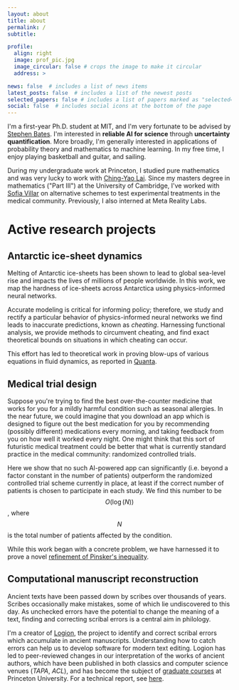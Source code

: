 ```yaml
---
layout: about
title: about
permalink: /
subtitle:

profile:
  align: right
  image: prof_pic.jpg
  image_circular: false # crops the image to make it circular
  address: >

news: false  # includes a list of news items
latest_posts: false  # includes a list of the newest posts
selected_papers: false # includes a list of papers marked as "selected={true}"
social: false  # includes social icons at the bottom of the page
---
```


I'm a first-year Ph.D. student at MIT, and I'm very fortunate to be advised by [Stephen Bates](https://stephenbates19.github.io). I'm interested in **reliable AI for science** through **uncertainty quantification**. More broadly, I'm generally interested in applications of probability theory and mathematics to machine learning. In my free time, I enjoy playing basketball and guitar, and sailing.

During my undergraduate work at Princeton, I studied pure mathematics and was very lucky to work with [Ching-Yao Lai](https://icyphysics.stanford.edu). Since my masters degree in mathematics ("Part III") at the University of Cambridge, I've worked with [Sofia Villar](https://www.mrc-bsu.cam.ac.uk/staff/sofia-villar-2/) on alternative schemes to test experimental treatments in the medical community. Previously, I also interned at Meta Reality Labs.


  
# Active research projects

## Antarctic ice-sheet dynamics
Melting of Antarctic ice-sheets has been shown to lead to global sea-level rise and impacts the lives of millions of people worldwide. In this work, we map the hardness of ice-sheets across Antarctica using physics-informed neural networks.

Accurate modeling is critical for informing policy; therefore, we study and rectify a particular behavior of physics-informed neural networks we find leads to inaccurate predictions, known as *cheating*. Harnessing functional analysis, we provide methods to circumvent cheating, and find exact theoretical bounds on situations in which cheating can occur.

This effort has led to theoretical work in proving blow-ups of various equations in fluid dynamics, as reported in [Quanta](https://www.quantamagazine.org/deep-learning-poised-to-blow-up-famed-fluid-equations-20220412/).
  
## Medical trial design
Suppose you're trying to find the best over-the-counter medicine that works for you for a mildly harmful condition such as seasonal allergies. In the near future, we could imagine that you download an app which is designed to figure out the best medication for you by recommending (possibly different) medications every morning, and taking feedback from you on how well it worked every night. One might think that this sort of futuristic medical treatment could be better that what is currently standard practice in the medical community: randomized controlled trials. 

Here we show that no such AI-powered app can significantly (i.e. beyond a factor constant in the number of patients) outperform the randomized controlled trial scheme currently in place, at least if the correct number of patients is chosen to participate in each study. We find this number to be $$O(\log(N))$$, where $$N$$ is the total number of patients affected by the condition.

While this work began with a concrete problem, we have harnessed it to prove a novel [refinement of Pinsker's inequality](https://charliecb.github.io/assets/pdf/Novel_refinement_of_Pinsker_s_inequality_via_medical_trial_design.pdf).

## Computational manuscript reconstruction
Ancient texts have been passed down by scribes over thousands of years. Scribes occasionally make mistakes, some of which lie undiscovered to this day. As unchecked errors have the potential to change the meaning of a text, finding and correcting scribal errors is a central aim in philology.

I'm a creator of [Logion](https://www.logionproject.princeton.edu), the project to identify and correct scribal errors which accumulate in ancient manuscripts. Understanding how to catch errors can help us to develop software for modern text editing. Logion has led to peer-reviewed changes in our interpretation of the works of ancient authors, which have been published in both classics and computer science venues (*TAPA*, *ACL*), and has become the subject of [graduate courses](https://hellenic.princeton.edu/study/graduate/courses/fall-2023/problems-greek-literature-greek-philology-past-and-future) at Princeton University. For a technical report, see [here](https://arxiv.org/abs/2305.01099).

